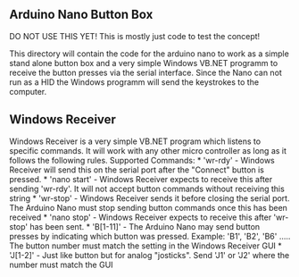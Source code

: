 Arduino Nano Button Box
---

DO NOT USE THIS YET! This is mostly just code to test the concept!


This directory will contain the code for the arduino nano  to work as a simple stand alone button box
and a very simple Windows VB.NET programm to receive the button presses via the serial interface.
Since the Nano can not run as a HID the Windows programm will send the keystrokes to the computer.


Windows Receiver
---
Windows Receiver is a very simple VB.NET program which listens to specific commands.
It will work with any other micro controller as long as it follows the following rules.
Supported Commands:
	* 'wr-rdy' - Windows Receiver will send this on the serial port after the "Connect" button is pressed.
	* 'nano start' - Windows Receiver expects to receive this after sending 'wr-rdy'. It will not accept button commands without receiving this string
	* 'wr-stop' - Windows Receiver sends it before closing the serial port. The Arduino Nano must stop sending button commands once this has been received
	* 'nano stop' - Windows Receiver expects to receive this after 'wr-stop' has been sent.
	* 'B[1-11]' - The Arduino Nano may send button presses by indicating which button was pressed. Example: 'B1', 'B2', 'B6' .....     
		The button number must match the setting in the Windows Receiver GUI
	* 'J[1-2]' - Just like button but for analog "josticks". Send 'J1' or 'J2' where the number must match the GUI